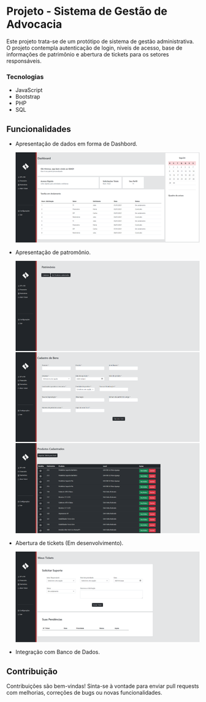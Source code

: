 # Projeto - Sistema de Gestão de Advocacia

Este projeto trata-se de um protótipo de sistema de gestão administrativa. O projeto contempla autenticação de login, niveis de acesso, base de informações de patrimônio e abertura de tickets para os setores responsáveis.

### Tecnologias
- JavaScript
- Bootstrap
- PHP
- SQL

## Funcionalidades
- Apresentação de dados em forma de Dashbord.
  
  ![DASH UI](https://github.com/francovinicius/sistema-gead/blob/main/Captura%20de%20tela%202024-09-26%20104300.png)
  
- Apresentação de patromônio.

  ![TELA_PRINCIPAL UI](https://github.com/francovinicius/sistema-gead/blob/main/Captura%20de%20tela%202024-09-26%20105507.png)
  ![CADASTRAR UI](https://github.com/francovinicius/sistema-gead/blob/main/Captura%20de%20tela%202024-09-26%20105525.png)
  ![VIZUALIZAR UI](https://github.com/francovinicius/sistema-gead/blob/main/Captura%20de%20tela%202024-09-26%20104449.png)

- Abertura de tickets (Em desenvolvimento).

  ![DETALHES UI](https://github.com/francovinicius/sistema-gead/blob/main/Captura%20de%20tela%202024-09-26%20105535.png)
  
- Integração com Banco de Dados.

## Contribuição

Contribuições são bem-vindas! Sinta-se à vontade para enviar pull requests com melhorias, correções de bugs ou novas funcionalidades.
